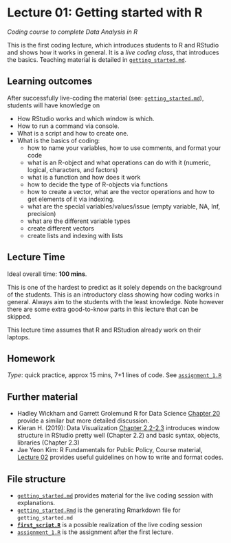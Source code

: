 # Lecture 01: Getting started with R
*Coding course to complete Data Analysis in R*

This is the first coding lecture, which introduces students to R and RStudio and shows how it works in general.
It is a *live coding class*, that introduces the basics. Teaching material is detailed in [`getting_started.md`](https://github.com/gabors-data-analysis/da-coding-rstats/blob/main/lecture01-intro/getting_started.md).


## Learning outcomes
After successfully live-coding the material (see: [`getting_started.md`](https://github.com/gabors-data-analysis/da-coding-rstats/blob/main/lecture01-intro/getting_started.md)), students will have knowledge on

- How RStudio works and which window is which.
- How to run a command via console.
- What is a script and how to create one.
- What is the basics of coding:
  - how to name your variables, how to use comments, and format your code
  - what is an R-object and what operations can do with it (numeric, logical, characters, and factors)
  - what is a function and how does it work
  - how to decide the type of R-objects via functions
  - how to create a vector, what are the vector operations and how to get elements of it via indexing.
  - what are the special variables/values/issue (empty variable, NA, Inf, precision)
  - what are the different variable types
  - create different vectors
  - create lists and indexing with lists

## Lecture Time

Ideal overall time: **100 mins**.

This is one of the hardest to predict as it solely depends on the background of the students. This is an introductory class showing how coding works in general. Always aim to the students with the least knowledge. Note however there are some extra good-to-know parts in this lecture that can be skipped.

This lecture time assumes that R and RStudion already work on their laptops.

## Homework

*Type*: quick practice, approx 15 mins, 7+1 lines of code. See [`assignment_1.R`]()

## Further material

  - Hadley Wickham and Garrett Grolemund R for Data Science [Chapter 20](https://r4ds.had.co.nz/vectors.html) provide a similar but more detailed discussion.
  - Kieran H. (2019): Data Visualization [Chapter 2.2-2.3](https://socviz.co/gettingstarted.html#use-r-with-rstudio) introduces window structure in RStudio pretty well (Chapter 2.2) and basic syntax, objects, libraries (Chapter 2.3)
  - Jae Yeon Kim: R Fundamentals for Public Policy, Course material, [Lecture 02](https://github.com/KDIS-DSPPM/r-fundamentals/blob/main/lecture_notes/02_code_style.Rmd) provides useful guidelines on how to write and format codes.


## File structure
  
  - [`getting_started.md`](https://github.com/gabors-data-analysis/da-coding-rstats/blob/main/lecture01-intro/getting_started.md) provides material for the live coding session with explanations.
  - [`getting_started.Rmd`](https://github.com/gabors-data-analysis/da-coding-rstats/blob/main/lecture01-intro/getting_started.Rmd) is the generating Rmarkdown file for `getting_started.md`
  - **[`first_script.R`](https://github.com/gabors-data-analysis/da-coding-rstats/blob/main/lecture01-intro/first_script.Rmd)** is a possible realization of the live coding session
  - [`assignment_1.R`](https://github.com/gabors-data-analysis/da-coding-rstats/blob/main/lecture01-intro/assignment_1.R) is the assignment after the first lecture.
